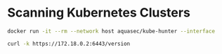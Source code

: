 # Scanning Kubernetes Clusters

```bash
docker run -it --rm --network host aquasec/kube-hunter --interface

curl -k https://172.18.0.2:6443/version
```
